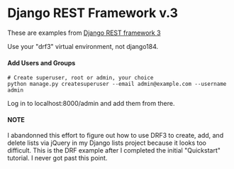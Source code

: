 # Django REST Framework v.3

These are examples from [Django REST framework 3](http://www.django-rest-framework.org/)

Use your "drf3" virtual environment, not django184.

#### Add Users and Groups

    # Create superuser, root or admin, your choice
    python manage.py createsuperuser --email admin@example.com --username admin

Log in to localhost:8000/admin and add them from there.

#### NOTE

I abandonned this effort to figure out how to use DRF3 to create, add, and delete lists via jQuery in my Django lists project because it looks too difficult.  This is the DRF example after I completed the initial "Quickstart" tutorial.  I never got past this point.
